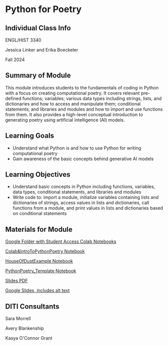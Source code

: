 # Python for Poetry



## Individual Class Info
ENGL/HIST 3340

Jessica Linker and Erika Boeckeler 

Fall 2024


## Summary of Module
This module introduces students to the fundamentals of coding in Python with a focus on creating computational poetry. It covers relevant pre-defined functions; variables; various data types including strings, lists, and dictionaries and how to access and manipulate them; conditional statements; and libraries and modules and how to import and use functions from them. It also provides a high-level conceptual introduction to generating poetry using artificial intelligence (AI) models.


## Learning Goals
- Understand what Python is and how to use Python for writing computational poetry
- Gain awareness of the basic concepts behind generative AI models

## Learning Objectives
- Understand basic concepts in Python including functions, variables, data types, conditional statements, and libraries and modules
- Write code to: import a module, initialize variables containing lists and dictionaries of strings, access values in lists and dictionaries, call functions from a module, and print values in lists and dictionaries based on conditional statements

## Materials for Module
[Google Folder with Student Access Colab Notebooks](http://bit.ly/fa24-linker-boeckeler-python-poetry)

[Colab&IntroToPythonPoetry Notebook](https://github.com/NULabNortheastern/digitalassignmentshowcase/blob/main/multi-domain-modules/fa24-linker-boeckeler-engl3340-python-poetry/FA24_Linker-Boeckeler_Colab%26IntroToPythonPoetry.ipynb)

[HouseOfDustExample Notebook](https://github.com/NULabNortheastern/digitalassignmentshowcase/blob/main/multi-domain-modules/fa24-linker-boeckeler-engl3340-python-poetry/FA24_Linker-Boeckeler_HouseOfDustExample.ipynb)

[PythonPoetry_Template Notebook](https://github.com/NULabNortheastern/digitalassignmentshowcase/blob/main/multi-domain-modules/fa24-linker-boeckeler-engl3340-python-poetry/FA24_Linker-Boeckeler_PythonPoetry_ComputationalPoemTemplate.ipynb)

[Slides PDF](https://github.com/NULabNortheastern/digitalassignmentshowcase/blob/main/multi-domain-modules/fa24-linker-boeckeler-engl3340-python-poetry/slides_fa24-linker-boeckeler-engl3340-python-poetry.pdf)

[Google Slides, includes alt text](https://docs.google.com/presentation/d/17aW9ZtOCUPzC1fLfMzEcP8loVPz72ZC44dtqQGZVcko/edit?usp=sharing)

## DITI Consultants
Sara Morrell

Avery Blankenship

Kasya O'Connor Grant

